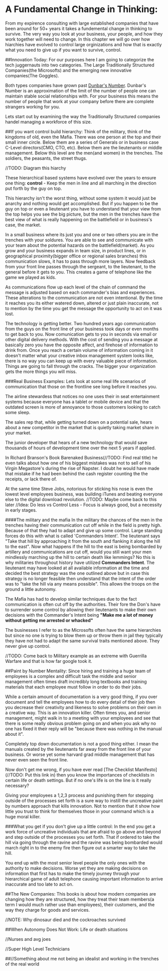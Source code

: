# A Fundamental Change in Thinking:
From my expirence consulting with large established companies that have been around for 50+ years it takes a fundemental change in thinking to survive. The very way you look at your business, your people, and how they work together will need to change. In this chapter we will go over how hiarchies have evolved to control large orginizations and how that is exactly what you need to give up if you want to survive, control.

##Innovation Today:
For our purposes here I am going to categorize the tech juggernauts into two categories. The Large Traditionally Structured Companies(the Microsofts) and the emerging new innovative companies(The Goggles).

Both types companies have grown past [Dunbar's Number](http://en.wikipedia.org/wiki/Dunbar's_number). Dunbar's Number is an approximation of the limit of the number of people one can maintain stable social relationships with. For your business this means the number of people that work at your company before there are complete strangers working for you.

Lets start out by examining the way the Traditionally Structured companies handel managing a workforce of this size.

##If you want control build hierarchy:
Think of the military, think of the kingdoms of old, even the Mafia. There was one person at the top and their small inner circle. Below them are a series of Generals or in business case C-Level directors(CMO, CTO, etc). Below them are the lieutenants or middle management. Below this level are the men(and women) in the trenches. The soldiers, the peasants, the street thugs.

//TODO: Diagram this hiarchy

These hierarchical based systems have evolved over the years to ensure one thing: **control** - Keep the men in line and all marching in the direction put forth by the guy on top.

This hierarchy isn't the worst thing, without some system it would just be anarchy and nothing would get accomplished. But if you happen to be the guy on top or even a lieutenant you have to understand that your view from the top helps you see the big picture, but the men in the trenches have the best view of what is really happening on the battlefield or in business's case, the market.

In a small business where its just you and one or two others you are in the trenches with your soldures. You are able to see and communicate with your team about the potential hazards on the battlefield(market). As you grow and your business expands in team size, in product lines, or in geographical proximity(bigger office or regional sales branches) this communication slows, it has to pass through more layers. Now feedback from your front line passes through the sergeant, to the lieutenant, to the general before it gets to you. This creates a game of telephone like the game we played as kids.

As communications flow up each level of the chain of command the message is adjusted based on each commander's bias and experiences. These alterations to the communication are not even intentional. By the time it reaches you its either watered down, altered or just plain inaccurate, not to mention by the time you get the message the opportunity to act on it was lost.

The technology is getting better. Two hundred years ago communication from the guys on the front line of your business took days or even months to get back to you. Now comunication gets to you in seconds via email or other digital delivery methods. With the cost of sending you a message at basically zero you have the opposite affect, and firehose of information to drink from. Once you reach a certain volume of information coming in it doesn't matter what your creative inbox management system looks like, there is no way you can keep up with every valuable piece of information. Things are going to fall through the cracks. The bigger your organization gets the more things you will miss.

###Real Business Examples:
Lets look at some real life scenarios of communication that those on the frontline see long before it reaches you.

The airline stewardess that notices no one uses their in seat entertainment systems because everyone has a tablet or mobile device and that the outdated screen is more of annoyance to those customers looking to catch some sleep.

The sales rep that, while getting turned down on a potential sale, hears about a new competitor in the market that is quietly taking market share in your market.

The junior developer that hears of a new technology that would save thousands of hours of development time over the next 5 years if applied.

In Richard Branson's Book Barenaked Business(//TODO: Find real title) he even talks about how one of his biggest mistakes was not to sell of his Virgin Megastore's during the rise of Napster. I doubt he would have made that mistake if he had been behind the cash register counting the the receipts, or lack there of.

At the same time Steve Jobs, notorious for sticking his nose is even the lowest level employees business, was building iTunes and beating everyone else to the digital download revolution. //TODO: Maybe come back to this later
//Idea: Do less vs Control Less - Focus is always good, but a necessity in early stages.


####The military and the mafia
In the military the chances of the men in the trenches having their communication cut off while in the field is pretty high. Because of that they had to adapt and give up some control. Large standing forces do this with what is called 'Commanders Intent'. The lieutenant says "Take that hill by approaching it from the south and flanking it along the hill to the east". Now what happens if the hill to the east is being bombarded by artillery and communications are cut off, would you still want your men mindlessly marching up the hill to certain death like lemmings? No this is why militaries throughout history have utilized **Commanders Intent**. The lieutenant may have looked at all available information at the time and decided the best strategy was the one outlined above but  in case this strategy is no longer feasible then understand that the intent of the order was to "take the hill via any means possible". This allows the troops on the ground a little autonomy.

The Mafia has had to develop similar techniques due to the fact communication is often cut off by the authorities.  Their fore the Don's have to surrender some control by allowing their lieutenants to make their own decisions with the Commander's Intent being **"Make me a lot of money without getting me arrested or whacked"**

The businesses I refer to as the Microsofts often have the same hierarchies but since no one is trying to blow them up or throw them in jail they typically they have not had to adapt the same survival traits mentioned above. They never give up control.

//TODO: Come back to Military example as an extreme with Guerrilla Warfare and that is how far google took it.


##Paint by Number Mentality:
Since hiring and training a huge team of employees is a complex and difficult task the middle and senior management often times draft incredibly long textbooks and training materials that each employee must follow in order to do their jobs.

While a certain amount of documentation is a very good thing, if you over document and tell the employees how to do every detail of their job then you decrease their creativity and likeness
 to solve problems on their own in a creative way. This is an innovation killer. Often times you, and senior management, might walk in to a meeting with your employees and see that there is some really obvious problem going on and when you ask why no one has fixed it their reply will be "because there was nothing in the manual about it".

Completely top down documentation is not a good thing either. I mean the manuals created by the lieutenants far away from the front line of your business. Or worse yet some harvard grad middle management that has never even seen the front line.

Now don't get me wrong, if you have ever read [The Checklist Manifesto](//TODO: Put this link in) then you know the importances of checklists in certain life or death settings. But if no one's life is on the line is it really necessary?

Giving your employees a 1,2,3 process and punishing them for stepping outside of the processes set forth is a sure way to instill the uncreative paint by numbers approach that kills innovation. Not to mention that it show how little you trust to think for themselves those in your command which is a huge moral killer.

###What you get if you don't give up a little control:
In the end you get a work force of uncreative individuals that are afraid to go above and beyond and step outside of the processes you set forth. That if ordered to take the hill via going through the ravine and the ravine was being bombarded would march right in to the enemy fire then figure out a smarter way to take the hill.

You end up with the most senior level people the only ones with the authority to make decisions. Worse yet they are making decisions on information that first has to make the timely journey through your hierarchical game of adult telephone causing important information to arrive inaccurate and too late to act on.





##The New Companies:
This books is about how modern companies are changing how they are structured, how they treat their team members(a term I would much rather use than employees), their customers, and the way they charge for goods and services.



//NOTE: Why dinosaur died and the cockroaches survived

##When Autonomy Does Not Work:
Life or death situations

//Nurses and avg joes

//Super High Level Technicians

##//Something about me not being an idealist and working in the trenches of the real world




